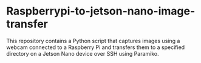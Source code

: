 # Raspberrypi-to-jetson-nano-image-transfer
This repository contains a Python script that captures images using a webcam connected to a Raspberry Pi and transfers them to a specified directory on a Jetson Nano device over SSH using Paramiko.
